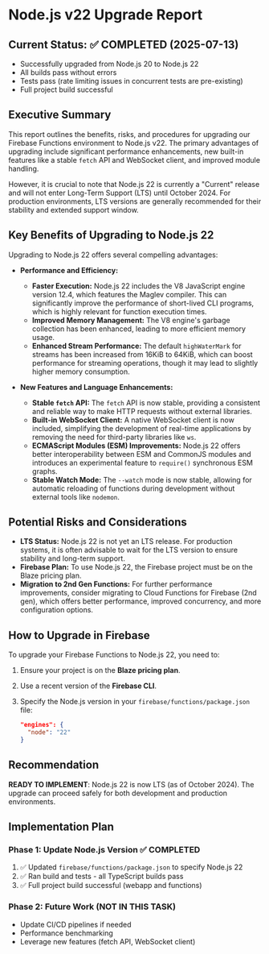 # Node.js v22 Upgrade Report

## Current Status: ✅ COMPLETED (2025-07-13)
- Successfully upgraded from Node.js 20 to Node.js 22
- All builds pass without errors
- Tests pass (rate limiting issues in concurrent tests are pre-existing)
- Full project build successful

## Executive Summary

This report outlines the benefits, risks, and procedures for upgrading our Firebase Functions environment to Node.js v22. The primary advantages of upgrading include significant performance enhancements, new built-in features like a stable `fetch` API and WebSocket client, and improved module handling.

However, it is crucial to note that Node.js 22 is currently a "Current" release and will not enter Long-Term Support (LTS) until October 2024. For production environments, LTS versions are generally recommended for their stability and extended support window.

## Key Benefits of Upgrading to Node.js 22

Upgrading to Node.js 22 offers several compelling advantages:

*   **Performance and Efficiency:**
    *   **Faster Execution:** Node.js 22 includes the V8 JavaScript engine version 12.4, which features the Maglev compiler. This can significantly improve the performance of short-lived CLI programs, which is highly relevant for function execution times.
    *   **Improved Memory Management:** The V8 engine's garbage collection has been enhanced, leading to more efficient memory usage.
    *   **Enhanced Stream Performance:** The default `highWaterMark` for streams has been increased from 16KiB to 64KiB, which can boost performance for streaming operations, though it may lead to slightly higher memory consumption.

*   **New Features and Language Enhancements:**
    *   **Stable `fetch` API:** The `fetch` API is now stable, providing a consistent and reliable way to make HTTP requests without external libraries.
    *   **Built-in WebSocket Client:** A native WebSocket client is now included, simplifying the development of real-time applications by removing the need for third-party libraries like `ws`.
    *   **ECMAScript Modules (ESM) Improvements:** Node.js 22 offers better interoperability between ESM and CommonJS modules and introduces an experimental feature to `require()` synchronous ESM graphs.
    *   **Stable Watch Mode:** The `--watch` mode is now stable, allowing for automatic reloading of functions during development without external tools like `nodemon`.

## Potential Risks and Considerations

*   **LTS Status:** Node.js 22 is not yet an LTS release. For production systems, it is often advisable to wait for the LTS version to ensure stability and long-term support.
*   **Firebase Plan:** To use Node.js 22, the Firebase project must be on the Blaze pricing plan.
*   **Migration to 2nd Gen Functions:** For further performance improvements, consider migrating to Cloud Functions for Firebase (2nd gen), which offers better performance, improved concurrency, and more configuration options.

## How to Upgrade in Firebase

To upgrade your Firebase Functions to Node.js 22, you need to:

1.  Ensure your project is on the **Blaze pricing plan**.
2.  Use a recent version of the **Firebase CLI**.
3.  Specify the Node.js version in your `firebase/functions/package.json` file:

    ```json
    "engines": {
      "node": "22"
    }
    ```

## Recommendation

**READY TO IMPLEMENT**: Node.js 22 is now LTS (as of October 2024). The upgrade can proceed safely for both development and production environments.

## Implementation Plan

### Phase 1: Update Node.js Version ✅ COMPLETED
1. ✅ Updated `firebase/functions/package.json` to specify Node.js 22
2. ✅ Ran build and tests - all TypeScript builds pass
3. ✅ Full project build successful (webapp and functions)

### Phase 2: Future Work (NOT IN THIS TASK)
- Update CI/CD pipelines if needed
- Performance benchmarking
- Leverage new features (fetch API, WebSocket client)
